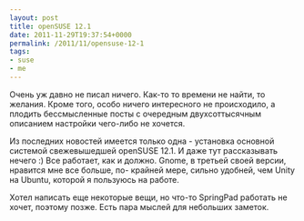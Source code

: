 ```yaml
--- 
layout: post 
title: openSUSE 12.1 
date: 2011-11-29T19:37:54+0000 
permalink: /2011/11/opensuse-12-1 
tags:
- suse
- me
---
```


Очень уж давно не писал ничего. Как-то то времени не найти, то желания. Кроме
того, особо ничего интересного не происходило, а плодить бессмысленные посты с
очередным двухсоттысячным описанием настройки чего-либо не хочется.

Из последних новостей имеется только одна - установка основной системой
свежевышедшей openSUSE 12.1. И даже тут рассказывать нечего :) Все работает,
как и должно. Gnome, в третьей своей версии, нравится мне все больше, по-
крайней мере, сильно удобней, чем Unity на Ubuntu, которой я пользуюсь на
работе.

Хотел написать еще некоторые вещи, но что-то SpringPad работать не хочет,
поэтому позже. Есть пара мыслей для небольших заметок.


